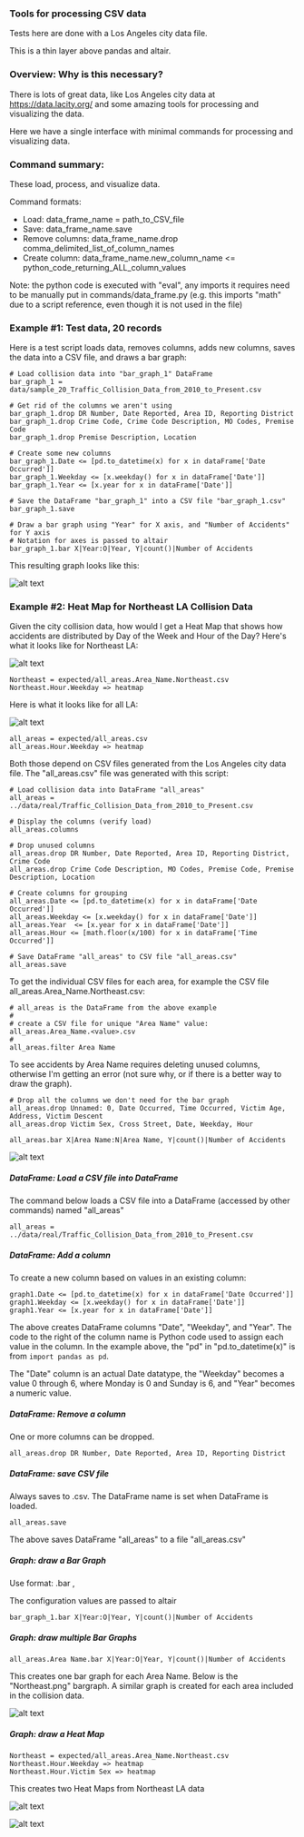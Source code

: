 ### Tools for processing CSV data

Tests here are done with a Los Angeles city data file.

This is a thin layer above pandas and altair.

### Overview:  Why is this necessary?

There is lots of great data, like Los Angeles city data at https://data.lacity.org/
and some amazing tools for processing and visualizing the data.

Here we have a single interface with minimal commands
for processing and visualizing data.

### Command summary:
These load, process, and visualize data.

Command formats:
- Load: data_frame_name = path_to_CSV_file
- Save: data_frame_name.save
- Remove columns: data_frame_name.drop comma_delimited_list_of_column_names
- Create column: data_frame_name.new_column_name <= python_code_returning_ALL_column_values

Note: the python code is executed with "eval", any imports it requires
need to be manually put in commands/data_frame.py (e.g. this imports "math"
due to a script reference, even though it is not used in the file)

### Example #1:  Test data, 20 records

Here is a test script loads data, removes columns, adds new columns, saves the
data into a CSV file, and draws a bar graph:

```
# Load collision data into "bar_graph_1" DataFrame
bar_graph_1 = data/sample_20_Traffic_Collision_Data_from_2010_to_Present.csv

# Get rid of the columns we aren't using
bar_graph_1.drop DR Number, Date Reported, Area ID, Reporting District
bar_graph_1.drop Crime Code, Crime Code Description, MO Codes, Premise Code
bar_graph_1.drop Premise Description, Location

# Create some new columns
bar_graph_1.Date <= [pd.to_datetime(x) for x in dataFrame['Date Occurred']]
bar_graph_1.Weekday <= [x.weekday() for x in dataFrame['Date']]
bar_graph_1.Year <= [x.year for x in dataFrame['Date']]

# Save the DataFrame "bar_graph_1" into a CSV file "bar_graph_1.csv"
bar_graph_1.save

# Draw a bar graph using "Year" for X axis, and "Number of Accidents" for Y axis
# Notation for axes is passed to altair
bar_graph_1.bar X|Year:O|Year, Y|count()|Number of Accidents
```

This resulting graph looks like this:

![alt text](./test/expected/bar_graph_1.png "Sample Data bar graph")

### Example #2:  Heat Map for Northeast LA Collision Data

Given the city collision data, how would I get a Heat Map that shows how accidents are
distributed by Day of the Week and Hour of the Day?   Here's what it looks like for Northeast LA:

![alt text](./test/expected/Northeast.Hour.Weekday.heatmap.png "Northeast LA Accidents-by-Weekday-and-Hour")

```
Northeast = expected/all_areas.Area_Name.Northeast.csv
Northeast.Hour.Weekday => heatmap
```

Here is what it looks like for all LA:

![alt text](./test/expected/all_areas.Hour.Weekday.heatmap.png "Los Angeles Accidents-by-Weekday-and-Hour")

```
all_areas = expected/all_areas.csv
all_areas.Hour.Weekday => heatmap
```

Both those depend on CSV files generated from the Los Angeles city
data file.  The "all_areas.csv" file was generated with this script:
```
# Load collision data into DataFrame "all_areas"
all_areas = ../data/real/Traffic_Collision_Data_from_2010_to_Present.csv

# Display the columns (verify load)
all_areas.columns

# Drop unused columns
all_areas.drop DR Number, Date Reported, Area ID, Reporting District, Crime Code
all_areas.drop Crime Code Description, MO Codes, Premise Code, Premise Description, Location

# Create columns for grouping
all_areas.Date <= [pd.to_datetime(x) for x in dataFrame['Date Occurred']]
all_areas.Weekday <= [x.weekday() for x in dataFrame['Date']]
all_areas.Year  <= [x.year for x in dataFrame['Date']]
all_areas.Hour <= [math.floor(x/100) for x in dataFrame['Time Occurred']]

# Save DataFrame "all_areas" to CSV file "all_areas.csv"
all_areas.save
```

To get the individual CSV files for each area, for example the CSV file all_areas.Area_Name.Northeast.csv:

```
# all_areas is the DataFrame from the above example
# 
# create a CSV file for unique "Area Name" value:  all_areas.Area_Name.<value>.csv
#
all_areas.filter Area Name
```

To see accidents by Area Name requires deleting unused columns, otherwise I'm getting
an error (not sure why, or if there is a better way to draw the graph).

```
# Drop all the columns we don't need for the bar graph
all_areas.drop Unnamed: 0, Date Occurred, Time Occurred, Victim Age, Address, Victim Descent
all_areas.drop Victim Sex, Cross Street, Date, Weekday, Hour

all_areas.bar X|Area Name:N|Area Name, Y|count()|Number of Accidents
```
![alt text](./test/expected/all_areas.png "Accidents by Area")

##### DataFrame:  Load a CSV file into DataFrame
The command below loads a CSV file into a DataFrame (accessed by other commands)
named "all_areas"

```
all_areas = ../data/real/Traffic_Collision_Data_from_2010_to_Present.csv
```

##### DataFrame:  Add a column
To create a new column based on values in an existing column:
```
graph1.Date <= [pd.to_datetime(x) for x in dataFrame['Date Occurred']]
graph1.Weekday <= [x.weekday() for x in dataFrame['Date']]
graph1.Year <= [x.year for x in dataFrame['Date']]
```
The above creates DataFrame columns "Date", "Weekday", and "Year".  The
code to the right of the column name is Python code used to assign each
value in the column.  In the example above,
the "pd" in "pd.to_datetime(x)" is from ```import pandas as pd```.

The "Date" column is an actual Date datatype, the "Weekday" becomes a value 0
through 6, where Monday is 0 and Sunday is 6, and "Year" becomes a numeric
value.

##### DataFrame: Remove a column

One or more columns can be dropped.
```
all_areas.drop DR Number, Date Reported, Area ID, Reporting District
```

##### DataFrame: save CSV file
Always saves to <DataFrame name>.csv.  The DataFrame name
is set when DataFrame is loaded.

```
all_areas.save

```
The above saves DataFrame "all_areas" to a file "all_areas.csv"

##### Graph: draw a Bar Graph

Use format:  <DataFrame name>.bar <X dimension config>, <Y dimension config>

The configuration values are passed to altair
```
bar_graph_1.bar X|Year:O|Year, Y|count()|Number of Accidents
```
##### Graph: draw multiple Bar Graphs
```
all_areas.Area Name.bar X|Year:O|Year, Y|count()|Number of Accidents
```
This creates one bar graph for each Area Name.
Below is the "Northeast.png" bargraph.  A similar graph is created
for each area included in the collision data.

![alt text](./test/expected/all_areas.Area_Name.Northeast.png "Northeast LA accidents by year")

##### Graph: draw a Heat Map

```
Northeast = expected/all_areas.Area_Name.Northeast.csv
Northeast.Hour.Weekday => heatmap
Northeast.Hour.Victim Sex => heatmap
```

This creates two Heat Maps from Northeast LA data

![alt text](./test/expected/Northeast.Hour.Weekday.heatmap.png "Northeast LA by Hour WeekDay")

![alt text](./test/expected/Northeast.Hour.Victim_Sex.heatmap.png "Northeast LA by Hour and Victim Sex")
